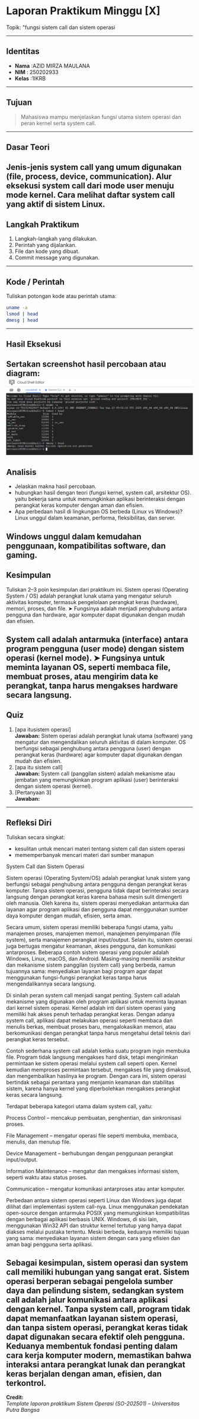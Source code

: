 
# Laporan Praktikum Minggu [X]
Topik:  "fungsi sistem call dan sistem operasi

---

## Identitas
- **Nama**  :AZID MIRZA MAULANA  
- **NIM**   : 250202933 
- **Kelas** :1IKRB


---

## Tujuan
 
> Mahasiswa mampu menjelaskan fungsi utama sistem operasi dan peran kernel serta system call.

---

## Dasar Teori
Jenis-jenis system call yang umum digunakan (file, process, device, communication).
Alur eksekusi system call dari mode user menuju mode kernel.
Cara melihat daftar system call yang aktif di sistem Linux.
---

## Langkah Praktikum
1. Langkah-langkah yang dilakukan.  
2. Perintah yang dijalankan.  
3. File dan kode yang dibuat.  
4. Commit message yang digunakan.

---

## Kode / Perintah
Tuliskan potongan kode atau perintah utama:
```bash
uname -a
lsmod | head
dmesg | head
```

---

## Hasil Eksekusi
Sertakan screenshot hasil percobaan atau diagram:
![screenshoot](./screenshots/linnux.png)
---

## Analisis
- Jelaskan makna hasil percobaan.  
- hubungkan hasil dengan teori (fungsi kernel, system call, arsitektur OS). 
yaitu bekerja sama untuk memungkinkan aplikasi berinteraksi dengan perangkat keras komputer dengan aman dan efisien. 
- Apa perbedaan hasil di lingkungan OS berbeda (Linux vs Windows)?  
Linux unggul dalam keamanan, performa, fleksibilitas, dan server.

Windows unggul dalam kemudahan penggunaan, kompatibilitas software, dan gaming.
---

## Kesimpulan
Tuliskan 2–3 poin kesimpulan dari praktikum ini.
Sistem operasi (Operating System / OS) adalah perangkat lunak utama yang mengatur seluruh aktivitas komputer, termasuk pengelolaan perangkat keras (hardware), memori, proses, dan file.
➤ Fungsinya adalah menjadi penghubung antara pengguna dan hardware, agar komputer dapat digunakan dengan mudah dan efisien.

System call adalah antarmuka (interface) antara program pengguna (user mode) dengan sistem operasi (kernel mode).
➤ Fungsinya untuk meminta layanan OS, seperti membaca file, membuat proses, atau mengirim data ke perangkat, tanpa harus mengakses hardware secara langsung.
---

## Quiz
1. [apa itusistem operasi]  
   **Jawaban:**  Sistem operasi adalah perangkat lunak utama (software) yang mengatur dan mengendalikan seluruh aktivitas di dalam komputer.
OS berfungsi sebagai penghubung antara pengguna (user) dengan perangkat keras (hardware) agar komputer dapat digunakan dengan mudah dan efisien.
2. [apa itu sistem call]  
   **Jawaban:**  System call (panggilan sistem) adalah mekanisme atau jembatan yang memungkinkan program aplikasi (user) berinteraksi dengan sistem operasi (kernel).
3. [Pertanyaan 3]  
   **Jawaban:**  

---

## Refleksi Diri
Tuliskan secara singkat:
- kesulitan untuk mencari materi tentang sistem call dan sistem operasi 
- mememperbanyak mencari materi dari sumber manapun

System Call dan Sistem Operasi

Sistem operasi (Operating System/OS) adalah perangkat lunak sistem yang berfungsi sebagai penghubung antara pengguna dengan perangkat keras komputer. Tanpa sistem operasi, pengguna tidak dapat berinteraksi secara langsung dengan perangkat keras karena bahasa mesin sulit dimengerti oleh manusia. Oleh karena itu, sistem operasi menyediakan antarmuka dan layanan agar program aplikasi dan pengguna dapat menggunakan sumber daya komputer dengan mudah, efisien, serta aman.

Secara umum, sistem operasi memiliki beberapa fungsi utama, yaitu manajemen proses, manajemen memori, manajemen penyimpanan (file system), serta manajemen perangkat input/output. Selain itu, sistem operasi juga bertugas mengatur keamanan, akses pengguna, dan komunikasi antarproses. Beberapa contoh sistem operasi yang populer adalah Windows, Linux, macOS, dan Android. Masing-masing memiliki arsitektur dan mekanisme sistem panggilan (system call) yang berbeda, namun tujuannya sama: menyediakan layanan bagi program agar dapat menggunakan fungsi-fungsi perangkat keras tanpa harus mengendalikannya secara langsung.

Di sinilah peran system call menjadi sangat penting. System call adalah mekanisme yang digunakan oleh program aplikasi untuk meminta layanan dari kernel sistem operasi. Kernel adalah inti dari sistem operasi yang memiliki hak akses penuh terhadap perangkat keras. Dengan adanya system call, aplikasi dapat melakukan operasi seperti membaca dan menulis berkas, membuat proses baru, mengalokasikan memori, atau berkomunikasi dengan perangkat tanpa harus mengetahui detail teknis dari perangkat keras tersebut.

Contoh sederhana system call adalah ketika suatu program ingin membuka file. Program tidak langsung mengakses hard disk, tetapi mengirimkan permintaan ke sistem operasi melalui system call seperti open. Kernel kemudian memproses permintaan tersebut, mengakses file yang dimaksud, dan mengembalikan hasilnya ke program. Dengan cara ini, sistem operasi bertindak sebagai perantara yang menjamin keamanan dan stabilitas sistem, karena hanya kernel yang diperbolehkan mengakses perangkat keras secara langsung.

Terdapat beberapa kategori utama dalam system call, yaitu:

Process Control – mencakup pembuatan, penghentian, dan sinkronisasi proses.

File Management – mengatur operasi file seperti membuka, membaca, menulis, dan menutup file.

Device Management – berhubungan dengan penggunaan perangkat input/output.

Information Maintenance – mengatur dan mengakses informasi sistem, seperti waktu atau status proses.

Communication – mengatur komunikasi antarproses atau antar komputer.

Perbedaan antara sistem operasi seperti Linux dan Windows juga dapat dilihat dari implementasi system call-nya. Linux menggunakan pendekatan open-source dengan antarmuka POSIX yang memungkinkan kompatibilitas dengan berbagai aplikasi berbasis UNIX. Windows, di sisi lain, menggunakan Win32 API dan struktur kernel tertutup yang hanya dapat diakses melalui pustaka tertentu. Meski berbeda, keduanya memiliki tujuan yang sama: menyediakan layanan sistem dengan cara yang efisien dan aman bagi pengguna serta aplikasi.

Sebagai kesimpulan, sistem operasi dan system call memiliki hubungan yang sangat erat. Sistem operasi berperan sebagai pengelola sumber daya dan pelindung sistem, sedangkan system call adalah jalur komunikasi antara aplikasi dengan kernel. Tanpa system call, program tidak dapat memanfaatkan layanan sistem operasi, dan tanpa sistem operasi, perangkat keras tidak dapat digunakan secara efektif oleh pengguna. Keduanya membentuk fondasi penting dalam cara kerja komputer modern, memastikan bahwa interaksi antara perangkat lunak dan perangkat keras berjalan dengan aman, efisien, dan terkontrol.
---

**Credit:**  
_Template laporan praktikum Sistem Operasi (SO-202501) – Universitas Putra Bangsa_


[def]: screenshots/example.png
[def2]: ./